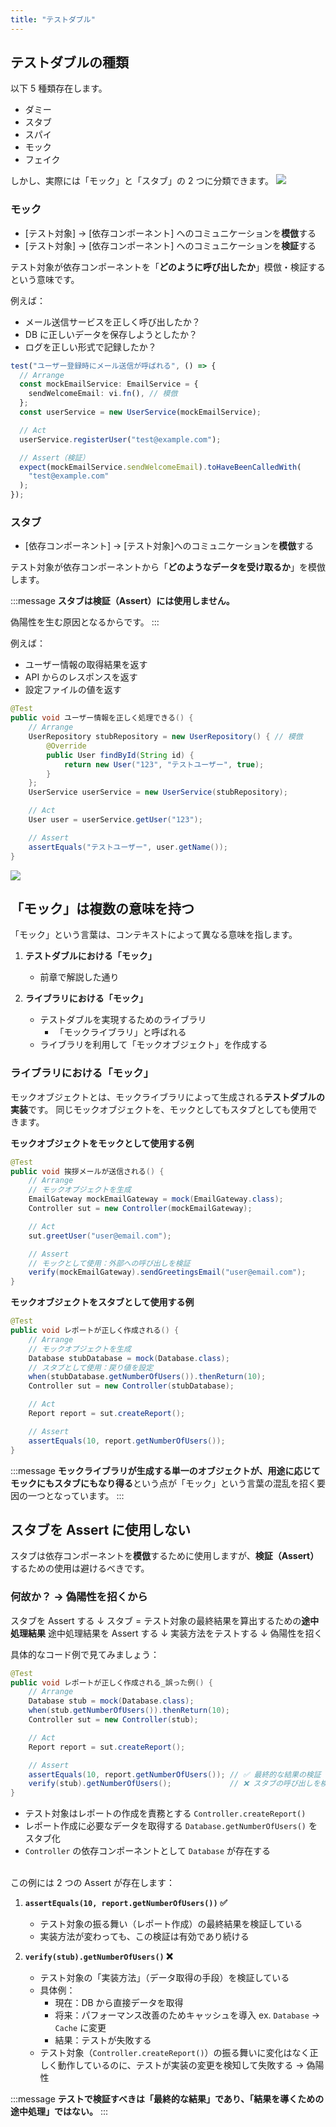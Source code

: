 ```yaml
---
title: "テストダブル"
---
```


## テストダブルの種類

以下 5 種類存在します。

- ダミー
- スタブ
- スパイ
- モック
- フェイク

しかし、実際には「モック」と「スタブ」の 2 つに分類できます。
![](https://storage.googleapis.com/zenn-user-upload/3d627293ff7d-20250426.png)

### モック

- [テスト対象] → [依存コンポーネント] へのコミュニケーションを**模倣**する
- [テスト対象] → [依存コンポーネント] へのコミュニケーションを**検証**する

テスト対象が依存コンポーネントを「**どのように呼び出したか**」模倣・検証するという意味です。

例えば：

- メール送信サービスを正しく呼び出したか？
- DB に正しいデータを保存しようとしたか？
- ログを正しい形式で記録したか？

```ts
test("ユーザー登録時にメール送信が呼ばれる", () => {
  // Arrange
  const mockEmailService: EmailService = {
    sendWelcomeEmail: vi.fn(), // 模倣
  };
  const userService = new UserService(mockEmailService);

  // Act
  userService.registerUser("test@example.com");

  // Assert（検証）
  expect(mockEmailService.sendWelcomeEmail).toHaveBeenCalledWith(
    "test@example.com"
  );
});
```

### スタブ

- [依存コンポーネント] → [テスト対象]へのコミュニケーションを**模倣**する

テスト対象が依存コンポーネントから「**どのようなデータを受け取るか**」を模倣します。

:::message
**スタブは検証（Assert）には使用しません。**

偽陽性を生む原因となるからです。
:::

例えば：

- ユーザー情報の取得結果を返す
- API からのレスポンスを返す
- 設定ファイルの値を返す

```java
@Test
public void ユーザー情報を正しく処理できる() {
    // Arrange
    UserRepository stubRepository = new UserRepository() { // 模倣
        @Override
        public User findById(String id) {
            return new User("123", "テストユーザー", true);
        }
    };
    UserService userService = new UserService(stubRepository);

    // Act
    User user = userService.getUser("123");

    // Assert
    assertEquals("テストユーザー", user.getName());
}
```

![](https://storage.googleapis.com/zenn-user-upload/4ee560f32775-20250427.png)

## 「モック」は複数の意味を持つ

「モック」という言葉は、コンテキストによって異なる意味を指します。

1. **テストダブルにおける「モック」**

   - 前章で解説した通り

2. **ライブラリにおける「モック」**
   - テストダブルを実現するためのライブラリ
     - 「モックライブラリ」と呼ばれる
   - ライブラリを利用して「モックオブジェクト」を作成する

### ライブラリにおける「モック」

モックオブジェクトとは、モックライブラリによって生成される**テストダブルの実装**です。
同じモックオブジェクトを、モックとしてもスタブとしても使用できます。

**モックオブジェクトをモックとして使用する例**

```java
@Test
public void 挨拶メールが送信される() {
    // Arrange
    // モックオブジェクトを生成
    EmailGateway mockEmailGateway = mock(EmailGateway.class);
    Controller sut = new Controller(mockEmailGateway);

    // Act
    sut.greetUser("user@email.com");

    // Assert
    // モックとして使用：外部への呼び出しを検証
    verify(mockEmailGateway).sendGreetingsEmail("user@email.com");
}
```

**モックオブジェクトをスタブとして使用する例**

```java
@Test
public void レポートが正しく作成される() {
    // Arrange
    // モックオブジェクトを生成
    Database stubDatabase = mock(Database.class);
    // スタブとして使用：戻り値を設定
    when(stubDatabase.getNumberOfUsers()).thenReturn(10);
    Controller sut = new Controller(stubDatabase);

    // Act
    Report report = sut.createReport();

    // Assert
    assertEquals(10, report.getNumberOfUsers());
}
```

:::message
**モックライブラリが生成する単一のオブジェクトが、用途に応じてモックにもスタブにもなり得る**という点が「モック」という言葉の混乱を招く要因の一つとなっています。
:::

## スタブを Assert に使用しない

スタブは依存コンポーネントを**模倣**するために使用しますが、**検証（Assert）** するための使用は避けるべきです。

### 何故か？ → 偽陽性を招くから

スタブを Assert する
↓ スタブ = テスト対象の最終結果を算出するための**途中処理結果**
途中処理結果を Assert する
↓
実装方法をテストする
↓
偽陽性を招く

具体的なコード例で見てみましょう：

```java
@Test
public void レポートが正しく作成される_誤った例() {
    // Arrange
    Database stub = mock(Database.class);
    when(stub.getNumberOfUsers()).thenReturn(10);
    Controller sut = new Controller(stub);

    // Act
    Report report = sut.createReport();

    // Assert
    assertEquals(10, report.getNumberOfUsers()); // ✅ 最終的な結果の検証
    verify(stub).getNumberOfUsers();             // ❌ スタブの呼び出しを検証（途中処理の検証）
}
```

- テスト対象はレポートの作成を責務とする `Controller.createReport()`
- レポート作成に必要なデータを取得する `Database.getNumberOfUsers()` をスタブ化
- `Controller` の依存コンポーネントとして `Database` が存在する

\
この例には 2 つの Assert が存在します：

1. **`assertEquals(10, report.getNumberOfUsers())` ✅**

   - テスト対象の振る舞い（レポート作成）の最終結果を検証している
   - 実装方法が変わっても、この検証は有効であり続ける

2. **`verify(stub).getNumberOfUsers()` ❌**
   - テスト対象の「実装方法」（データ取得の手段）を検証している
   - 具体例：
     - 現在：DB から直接データを取得
     - 将来：パフォーマンス改善のためキャッシュを導入
       ex. `Database` -> `Cache` に変更
     - 結果：テストが失敗する
   - テスト対象（`Controller.createReport()`）の振る舞いに変化はなく正しく動作しているのに、テストが実装の変更を検知して失敗する
     → 偽陽性

:::message
**テストで検証すべきは「最終的な結果」であり、「結果を導くための途中処理」ではない。**
:::
